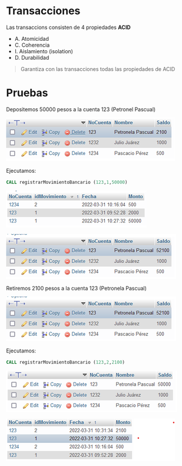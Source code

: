 # Transacciones 
Las transaccions consisten de 4 propiedades **ACID**

* A. Atomicidad
* C. Coherencia
* I. Aislamiento (isolation)
* D. Durabilidad

>Garantiza con las transacciones todas las propiedades de ACID

# Pruebas
Depositemos 50000 pesos a la cuenta 123 (Petronel Pascual)

![Antes](antes.png)

Ejecutamos:

```SQL
CALL registrarMovimientoBancario (123,1,50000)
```
![Registrado](registra.png)

![Saldo nuevo de usuario](saldousuario.png)

Retiremos 2100 pesos a la cuenta 123 (Petronela Pascual)

![Saldo previo de usuario](saldousuario.png)

Ejecutamos:

```SQL
CALL registrarMovimientoBancario (123,2,2100)
```
![Saldo en usuario](retiro.png)

![Registro en operaciones bancarias](registrotransaccion.png)
